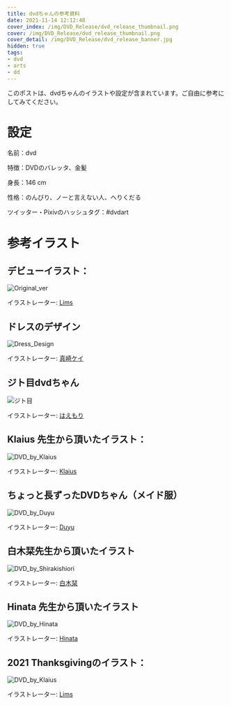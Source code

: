 ```yaml
---
title: dvdちゃんの参考資料
date: 2021-11-14 12:12:48
cover_index: /img/DVD_Release/dvd_release_thumbnail.png
cover: /img/DVD_Release/dvd_release_thumbnail.png
cover_detail: /img/DVD_Release/dvd_release_banner.jpg
hidden: true
tags:
- dvd
- arts
- dd
---
```


このポストは、dvdちゃんのイラストや設定が含まれています。ご自由に参考にしてみてください。

# 設定

名前：dvd

特徴：DVDのバレッタ、金髪

身長：146 cm

性格：のんびり、ノーと言えない人、へりくだる

ツイッター・Pixivのハッシュタグ：#dvdart

# 参考イラスト

## デビューイラスト：

![Original_ver](/img/DVD_Release/dvd_release.png)

イラストレーター: [Lims](https://www.pixiv.net/users/17325861)

## ドレスのデザイン

![Dress_Design](/img/DVD_by_MasakiKei/DressDesign.png)

イラストレーター: [真崎ケイ](https://twitter.com/masaki_kei)

## ジト目dvdちゃん

![ジト目](/img/DVD_by_Haemori/DVD_by_Haemori.png)

イラストレーター: [はえもり](https://twitter.com/haemori_ako)

## Klaius 先生から頂いたイラスト：

![DVD_by_Klaius](/img/DVD_by_Klaius/DVD_by_Klaius.png)

イラストレーター: [Klaius](https://twitter.com/Klaius)

## ちょっと長ずったDVDちゃん（メイド服）

![DVD_by_Duyu](/img/DVD_by_Duyu/DVD_by_Duyu.png)

イラストレーター: [Duyu](https://twitter.com/hd_1735)

## 白木栞先生から頂いたイラスト

![DVD_by_Shirakishiori](/img/DVD_by_Shirakishiori/DVD_by_Shirakishiori_2.png)

イラストレーター: [白木栞](https://twitter.com/shirakishiori)

## Hinata 先生から頂いたイラスト

![DVD_by_Hinata](/img/DVD_by_hinata/DVD_by_hinata.png)

イラストレーター: [Hinata](https://twitter.com/hinata_0423_)

## 2021 Thanksgivingのイラスト：

![DVD_by_Klaius](/img/DVD_Thanksgiving/DVD_Thanksgiving.png)

イラストレーター: [Lims](https://www.pixiv.net/users/17325861)
